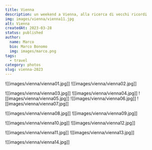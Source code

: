 ```yaml
---
title: Vienna
description: un weekend a Vienna, alla ricerca di vecchi ricordi
img: images/vienna/vienna11.jpg
alt: Vienna 
createdAt: 2023-03-28
status: published
author:
  name: Marco
  bio: Marco Bonomo
  img: images/marco.png
tags:
  - travel
category: photos
slug: vienna-2023
---
```



![[images/vienna/vienna01.jpg]]
![[images/vienna/vienna02.jpg]]



![[images/vienna/vienna03.jpg]]
![[images/vienna/vienna04.jpg]]
![[images/vienna/vienna05.jpg]]
![[images/vienna/vienna06.jpg]]
![[images/vienna/vienna07.jpg]]



![[images/vienna/vienna08.jpg]]
![[images/vienna/vienna09.jpg]]



![[images/vienna/vienna10.jpg]]
![[images/vienna/vienna12.jpg]]


![[images/vienna/vienna11.jpg]]
![[images/vienna/vienna13.jpg]]


![[images/vienna/vienna14.jpg]]

